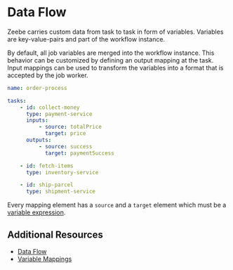# Data Flow

Zeebe carries custom data from task to task in form of variables. Variables are key-value-pairs and part of the workflow instance.

By default, all job variables are merged into the workflow instance. This behavior can be customized by defining an output mapping at the task. Input mappings can be used to transform the variables into a format that is accepted by the job worker.

```yaml
name: order-process

tasks:
    - id: collect-money
      type: payment-service
      inputs:
          - source: totalPrice
            target: price
      outputs:
          - source: success
            target: paymentSuccess

    - id: fetch-items
      type: inventory-service

    - id: ship-parcel
      type: shipment-service
```

Every mapping element has a `source` and a `target` element which must be a [variable expression](reference/variables.html#access-variables).

## Additional Resources

* [Data Flow](bpmn-workflows/data-flow.html)
* [Variable Mappings](reference/variables.html#inputoutput-variable-mappings)
